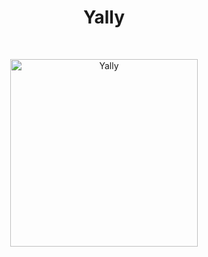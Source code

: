 <h1 align="center"> Yally </h1> <br>

<p align="center">
  <a href="https://gitpoint.co/">
    <img alt="Yally" title="Yally" src="https://user-images.githubusercontent.com/48384692/121174897-67aceb00-c895-11eb-9a02-bbf332af7183.png" width="300">
  </a>
</p>
